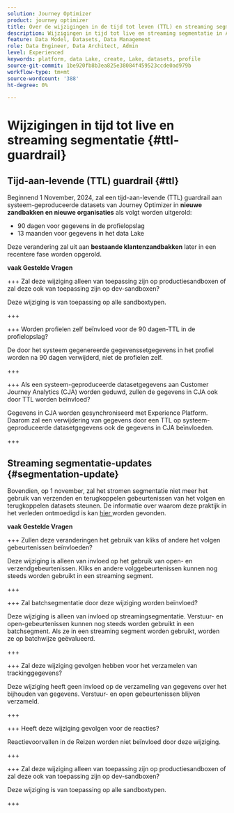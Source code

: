 ```yaml
---
solution: Journey Optimizer
product: journey optimizer
title: Over de wijzigingen in de tijd tot leven (TTL) en streaming segmentatie
description: Wijzigingen in tijd tot live en streaming segmentatie in Adobe Journey Optimizer
feature: Data Model, Datasets, Data Management
role: Data Engineer, Data Architect, Admin
level: Experienced
keywords: platform, data Lake, create, Lake, datasets, profile
source-git-commit: 1be920fb8b3ea825e38084f459523ccde0ad979b
workflow-type: tm+mt
source-wordcount: '388'
ht-degree: 0%

---
```



# Wijzigingen in tijd tot live en streaming segmentatie {#ttl-guardrail}

## Tijd-aan-levende (TTL) guardrail {#ttl}

Beginnend 1 November, 2024, zal een tijd-aan-levende (TTL) guardrail aan systeem-geproduceerde datasets van Journey Optimizer in **nieuwe zandbakken en nieuwe organisaties** als volgt worden uitgerold:

* 90 dagen voor gegevens in de profielopslag
* 13 maanden voor gegevens in het data Lake

Deze verandering zal uit aan **bestaande klantenzandbakken** later in een recentere fase worden opgerold.

**vaak Gestelde Vragen**

+++ Zal deze wijziging alleen van toepassing zijn op productiesandboxen of zal deze ook van toepassing zijn op dev-sandboxen?

Deze wijziging is van toepassing op alle sandboxtypen.

+++


+++ Worden profielen zelf beïnvloed voor de 90 dagen-TTL in de profielopslag?

De door het systeem gegenereerde gegevenssetgegevens in het profiel worden na 90 dagen verwijderd, niet de profielen zelf.

+++

+++ Als een systeem-geproduceerde datasetgegevens aan Customer Journey Analytics (CJA) worden geduwd, zullen de gegevens in CJA ook door TTL worden beïnvloed?

Gegevens in CJA worden gesynchroniseerd met Experience Platform. Daarom zal een verwijdering van gegevens door een TTL op systeem-geproduceerde datasetgegevens ook de gegevens in CJA beïnvloeden.

+++

## Streaming segmentatie-updates {#segmentation-update}

Bovendien, op 1 november, zal het stromen segmentatie niet meer het gebruik van verzenden en terugkoppelen gebeurtenissen van het volgen en terugkoppelen datasets steunen.  De informatie over waarom deze praktijk in het verleden ontmoedigd is kan [ hier ](../audience/about-audiences.md#streaming-segmentation-events-guardrails) worden gevonden.


**vaak Gestelde Vragen**

+++ Zullen deze veranderingen het gebruik van kliks of andere het volgen gebeurtenissen beïnvloeden?

Deze wijziging is alleen van invloed op het gebruik van open- en verzendgebeurtenissen. Kliks en andere volggebeurtenissen kunnen nog steeds worden gebruikt in een streaming segment.

+++

+++ Zal batchsegmentatie door deze wijziging worden beïnvloed?

Deze wijziging is alleen van invloed op streamingsegmentatie. Verstuur- en open-gebeurtenissen kunnen nog steeds worden gebruikt in een batchsegment. Als ze in een streaming segment worden gebruikt, worden ze op batchwijze geëvalueerd.

+++

+++ Zal deze wijziging gevolgen hebben voor het verzamelen van trackinggegevens?

Deze wijziging heeft geen invloed op de verzameling van gegevens over het bijhouden van gegevens. Verstuur- en open gebeurtenissen blijven verzameld.

+++


+++ Heeft deze wijziging gevolgen voor de reacties?

Reactievoorvallen in de Reizen worden niet beïnvloed door deze wijziging.

+++


+++ Zal deze wijziging alleen van toepassing zijn op productiesandboxen of zal deze ook van toepassing zijn op dev-sandboxen?

Deze wijziging is van toepassing op alle sandboxtypen.

+++
